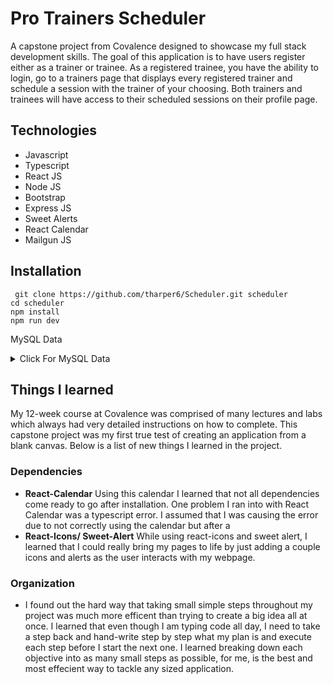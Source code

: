 # Pro Trainers Scheduler
A capstone project from Covalence designed to showcase my full stack development skills. The goal of this application is to have users register either as a trainer or trainee. As a registered trainee, you have the ability to login, go to a trainers page that displays every registered trainer and schedule a session with the trainer of your choosing. Both trainers and trainees will have access to their scheduled sessions on their profile page.
## Technologies

 - Javascript
 - Typescript
 - React JS
 - Node JS
 - Bootstrap
 - Express JS
 - Sweet Alerts
 - React Calendar
 - Mailgun JS
 
 ## Installation
`` git clone https://github.com/tharper6/Scheduler.git scheduler``  
  ``cd scheduler``  
  ``npm install``  
  ``npm run dev``  
 
MySQL Data
<details>
  <summary>Click For MySQL Data</summary>


```  
CREATE TABLE users (  
id INT AUTO_INCREMENT PRIMARY KEY,  
name VARCHAR (60) NOT NULL,  
email VARCHAR (60) NOT NULL,  
password VARCHAR (60) NOT NULL,  
sportid INT NULL,  
role VARCHAR (30) NULL DEFAULT 'admin',  
trainingrole VARCHAR (45) NOT NULL,  
avatar VARCHAR (80) NULL DEFAULT 'https://tinyurl.com/y4jh5uus',  
bio VARCHAR (1500) NULL,  
_created DATETIME DEFAULT CURRENT_TIMESTAMP  
);

create table sports (  
id INT AUTO_INCREMENT PRIMARY KEY,  
name VARCHAR (60) NOT NULL,  
_created DATETIME DEFAULT CURRENT_TIMESTAMP  
);  

create table sessions (  
id INT AUTO_INCREMENT PRIMARY KEY,  
name VARCHAR (60) NOT NULL,  
sportid INT NOT NULL,  
summary VARCHAR (2000) NULL,  
date DATETIME NOT NULL,  
trainerid INT NULL,  
traineeid INT NULL,  
time VARCHAR (60) NOT NULL,  
_created DATETIME DEFAULT CURRENT_TIMESTAMP  
);  

create table tokens (  
id INT AUTO_INCREMENT PRIMARY KEY,  
token TEXT NULL,  
userid int NOT NULL,  
_created DATETIME DEFAULT CURRENT_TIMESTAMP  
);  

ALTER TABLE users  
ADD CONSTRAINT fk_users_to_sports  
FOREIGN KEY (sportid)  
REFERENCES sports(id)  

ALTER TABLE tokens  
ADD CONSTRAINT fk_tokens_to_users  
FOREIGN KEY (userid)  
REFERENCES users(id)  

ALTER TABLE sessions  
ADD CONSTRAINT fk_sessions_to_sports  
FOREIGN KEY (sportid)  
REFERENCES sports(id)
```  
</details>

## Things I learned

My 12-week course at Covalence was comprised of many lectures and labs which always had very detailed instructions on how to complete. This capstone project was my first true test of creating an application from a blank canvas. Below is a list of new things I learned in the project.

### Dependencies

 - **React-Calendar**
 Using this calendar I learned that not all dependencies come ready to go after installation. One problem I ran into with React Calendar was a typescript error. I assumed that I was causing the error due to not correctly using the calendar but after a 
 - **React-Icons/ Sweet-Alert**
 While using react-icons and sweet alert, I learned that I could really bring my pages to life by just adding a couple icons and alerts as the user interacts with my webpage. 

### Organization

 - I found out the hard way that taking small simple steps throughout my project was much more efficent than trying to create a big idea all at once. I learned that even though I am typing code all day, I need to take a step back and hand-write step by step what my plan is and execute each step before I start the next one. I learned breaking down each objective into as many small steps as possible, for me, is the best and most effecient way to tackle any sized application. 